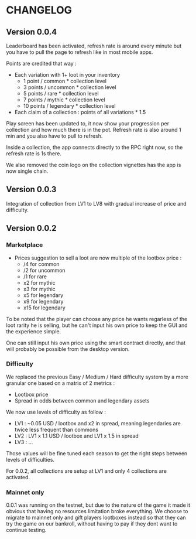 # CHANGELOG

## Version 0.0.4

Leaderboard has been activated, refresh rate is around every minute but you have to pull the page to refresh like in most mobile apps.

Points are credited that way :

- Each variation with 1+ loot in your inventory
  - 1 point / common \* collection level
  - 3 points / uncommon \* collection level
  - 5 points / rare \* collection level
  - 7 points / mythic \* collection level
  - 10 points / legendary \* collection level
- Each claim of a collection : points of all variations \* 1.5

Play screen has been updated to, it now show your progression per collection and how much there is in the pot.
Refresh rate is also around 1 min and you also have to pull to refresh.

Inside a collection, the app connects directly to the RPC right now, so the refresh rate is 1s there.

We also removed the coin logo on the collection vignettes has the app is now single chain.

## Version 0.0.3

Integration of collection from LV1 to LV8 with gradual increase of price and difficulty.

## Version 0.0.2

### Marketplace

- Prices suggestion to sell a loot are now multiple of the lootbox price :
  - /4 for common
  - /2 for uncommon
  - /1 for rare
  - x2 for mythic
  - x3 for mythic
  - x5 for legendary
  - x9 for legendary
  - x15 for legendary

To be noted that the player can choose any price he wants regarless of the loot rarity he is selling, but he can't input his own price to keep the GUI and the experience simple.

One can still input his own price using the smart contract directly, and that will probably be possible from the desktop version.

### Difficulty

We replaced the previous Easy / Medium / Hard difficulty system by a more granular one based on a matrix of 2 metrics :

- Lootbox price
- Spread in odds between common and legendary assets

We now use levels of difficulty as follow :

- LV1 : ~0.05 USD / lootbox and x2 in spread, meaning legendaries are twice less frequent than commons
- LV2 : LV1 x 1.1 USD / lootbox and LV1 x 1.5 in spread
- LV3 : ...

Those values will be fine tuned each season to get the right steps between levels of difficulties.

For 0.0.2, all collections are setup at LV1 and only 4 collections are activated.

### Mainnet only

0.0.1 was running on the testnet, but due to the nature of the game it made it obvious that having no resources limitation broke everything.
We choose to migrate to mainnet only and gift players lootboxes instead so that they can try the game on our bankroll, without having to pay if they dont want to continue testing.
